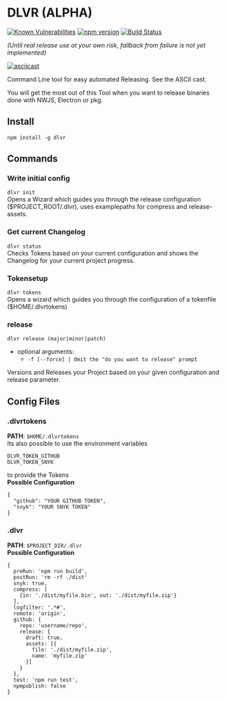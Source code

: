 # DLVR (ALPHA)
[![Known Vulnerabilities](https://snyk.io/test/github/freakzero/dlvr/badge.svg)](https://snyk.io/test/github/freakzero/dlvr)
[![npm version](https://badge.fury.io/js/dlvr.svg)](https://badge.fury.io/js/dlvr)
[![Build Status](https://travis-ci.org/FreaKzero/dlvr.svg?branch=master)](https://travis-ci.org/FreaKzero/dlvr)

*(Until real release use at your own risk, fallback from failure is not yet implemented)*

[![asciicast](https://asciinema.org/a/GIUTBq8TJPuk8lDtWKPUY163T.png)](https://asciinema.org/a/GIUTBq8TJPuk8lDtWKPUY163T)

Command Line tool for easy automated Releasing. See the ASCII cast.

You will get the most out of this Tool when you want to release binaries done with NWJS, Electron or pkg.

## Install
`npm install -g dlvr`

## Commands

### Write initial config
`dlvr init `  
Opens a Wizard which guides you through the release configuration ($PROJECT_ROOT/.dlvr), uses examplepaths for compress and release-assets.

### Get current Changelog
`dlvr status `  
Checks Tokens based on your current configuration and shows the Changelog for your current project progress.

### Tokensetup
`dlvr tokens `  
Opens a wizard which guides you through the configuration of a tokenfile ($HOME/.dlvrtokens)

### release
`dlvr release (major|minor|patch)`  
- optional arguments:
  - `-f [--force] | Omit the "do you want to release" prompt`

Versions and Releases your Project based on your given configuration and release parameter.
## Config Files

### .dlvrtokens
**PATH**: `$HOME/.dlvrtokens`   
Its also possible to use the environment variables 
```
DLVR_TOKEN_GITHUB
DLVR_TOKEN_SNYK
```
to provide the Tokens  
**Possible Configuration**  
```
{
  "github": "YOUR GITHUB TOKEN",
  "snyk": "YOUR SNYK TOKEN"
}
```

### .dlvr
**PATH**: `$PROJECT_DIR/.dlvr`  
**Possible Configuration**  
```
{
  preRun: 'npm run build',
  postRun: 'rm -rf ./dist'
  snyk: true,
  compress: [
    {in: './dist/myfile.bin', out: './dist/myfile.zip'}
  ],
  logfilter: '.*#',
  remote: 'origin',
  github: {
    repo: 'username/repo',
    release: {
      draft: true,
      assets: [{
        file: './dist/myfile.zip',
        name: 'myfile.zip'
      }]
    }
  },
  test: 'npm run test',
  npmpublish: false
}
```
